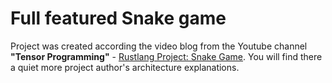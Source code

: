 # Full featured Snake game

Project was created according the video blog from the Youtube channel **"Tensor Programming"** - [Rustlang Project: Snake Game](https://www.youtube.com/watch?v=DnT_7M7L7vo&list=PLJbE2Yu2zumDF6BX6_RdPisRVHgzV02NW&index=8).
You will find there a quiet more project author's architecture explanations.
